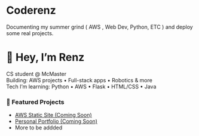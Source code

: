 # Coderenz
Documenting my summer grind ( AWS , Web Dev, Python, ETC ) and deploy some real projects.

# 👋 Hey, I’m Renz

CS student @ McMaster  
Building: AWS projects • Full-stack apps • Robotics & more  
Tech I’m learning: Python • AWS • Flask • HTML/CSS • Java

### 🔗 Featured Projects
- [AWS Static Site (Coming Soon)](link)
- [Personal Portfolio (Coming Soon)](link)
- More to be addded
